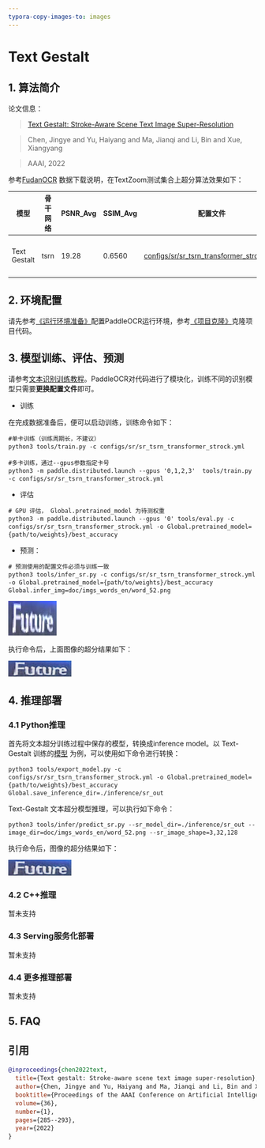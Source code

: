 ```yaml
---
typora-copy-images-to: images
---
```


# Text Gestalt

## 1. 算法简介

论文信息：
> [Text Gestalt: Stroke-Aware Scene Text Image Super-Resolution](https://arxiv.org/pdf/2112.08171.pdf)

> Chen, Jingye and Yu, Haiyang and Ma, Jianqi and Li, Bin and Xue, Xiangyang

> AAAI, 2022

参考[FudanOCR](https://github.com/FudanVI/FudanOCR/tree/main/text-gestalt) 数据下载说明，在TextZoom测试集合上超分算法效果如下：

|模型|骨干网络|PSNR_Avg|SSIM_Avg|配置文件|下载链接|
|---|---|---|---|---|---|
|Text Gestalt|tsrn|19.28|0.6560| [configs/sr/sr_tsrn_transformer_strock.yml](../../configs/sr/sr_tsrn_transformer_strock.yml)|[训练模型](https://paddleocr.bj.bcebos.com/sr_tsrn_transformer_strock_train.tar)|


## 2. 环境配置
请先参考[《运行环境准备》](./environment.md)配置PaddleOCR运行环境，参考[《项目克隆》](./clone.md)克隆项目代码。


## 3. 模型训练、评估、预测

请参考[文本识别训练教程](./recognition.md)。PaddleOCR对代码进行了模块化，训练不同的识别模型只需要**更换配置文件**即可。

- 训练

在完成数据准备后，便可以启动训练，训练命令如下：

```
#单卡训练（训练周期长，不建议）
python3 tools/train.py -c configs/sr/sr_tsrn_transformer_strock.yml

#多卡训练，通过--gpus参数指定卡号
python3 -m paddle.distributed.launch --gpus '0,1,2,3'  tools/train.py -c configs/sr/sr_tsrn_transformer_strock.yml

```

- 评估

```
# GPU 评估， Global.pretrained_model 为待测权重
python3 -m paddle.distributed.launch --gpus '0' tools/eval.py -c configs/sr/sr_tsrn_transformer_strock.yml -o Global.pretrained_model={path/to/weights}/best_accuracy
```

- 预测：

```
# 预测使用的配置文件必须与训练一致
python3 tools/infer_sr.py -c configs/sr/sr_tsrn_transformer_strock.yml -o Global.pretrained_model={path/to/weights}/best_accuracy Global.infer_img=doc/imgs_words_en/word_52.png
```

![img](./images/word_52.png)

执行命令后，上面图像的超分结果如下：

![img](./images/sr_word_52.png)

## 4. 推理部署

### 4.1 Python推理

首先将文本超分训练过程中保存的模型，转换成inference model。以 Text-Gestalt 训练的[模型](https://paddleocr.bj.bcebos.com/sr_tsrn_transformer_strock_train.tar) 为例，可以使用如下命令进行转换：
```shell
python3 tools/export_model.py -c configs/sr/sr_tsrn_transformer_strock.yml -o Global.pretrained_model={path/to/weights}/best_accuracy Global.save_inference_dir=./inference/sr_out
```
Text-Gestalt 文本超分模型推理，可以执行如下命令：
```
python3 tools/infer/predict_sr.py --sr_model_dir=./inference/sr_out --image_dir=doc/imgs_words_en/word_52.png --sr_image_shape=3,32,128

```

执行命令后，图像的超分结果如下：

![img](./images/sr_word_52-20240704093810101.png)

### 4.2 C++推理

暂未支持

### 4.3 Serving服务化部署

暂未支持

### 4.4 更多推理部署

暂未支持

## 5. FAQ


## 引用

```bibtex
@inproceedings{chen2022text,
  title={Text gestalt: Stroke-aware scene text image super-resolution},
  author={Chen, Jingye and Yu, Haiyang and Ma, Jianqi and Li, Bin and Xue, Xiangyang},
  booktitle={Proceedings of the AAAI Conference on Artificial Intelligence},
  volume={36},
  number={1},
  pages={285--293},
  year={2022}
}
```
